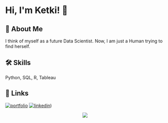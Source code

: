 # Hi, I'm Ketki! 👋


## 🚀 About Me
I think of myself as a future Data Scientist. Now, I am just a Human trying to find herself.


## 🛠 Skills
Python, SQL, R, Tableau

## 🔗 Links
[![portfolio](https://img.icons8.com/?size=512&id=16318&format=png)](https://github.com/Ketkihulwan)
[![linkedin](https://static.vecteezy.com/system/resources/previews/018/930/587/original/linkedin-logo-linkedin-icon-transparent-free-png.png)](https://www.linkedin.com/in/ketki-hulwan-aa19351a5/))

<p align="center">
  <img src="https://github-readme-stats.vercel.app/api?username=Ketkihulwan&theme=dracula&show_icons=true&hide_border=false&count_private=false">
</p>
